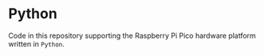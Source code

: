 # Python

Code in this repository supporting the Raspberry Pi Pico hardware platform written in `Python`.
